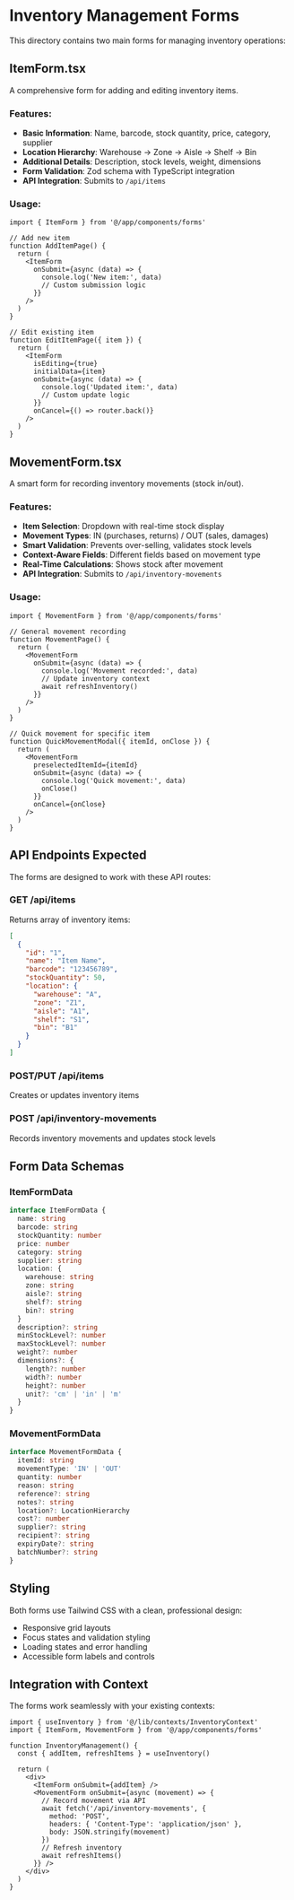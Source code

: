 # Inventory Management Forms

This directory contains two main forms for managing inventory operations:

## ItemForm.tsx

A comprehensive form for adding and editing inventory items.

### Features:
- **Basic Information**: Name, barcode, stock quantity, price, category, supplier
- **Location Hierarchy**: Warehouse → Zone → Aisle → Shelf → Bin
- **Additional Details**: Description, stock levels, weight, dimensions
- **Form Validation**: Zod schema with TypeScript integration
- **API Integration**: Submits to `/api/items`

### Usage:

```tsx
import { ItemForm } from '@/app/components/forms'

// Add new item
function AddItemPage() {
  return (
    <ItemForm 
      onSubmit={async (data) => {
        console.log('New item:', data)
        // Custom submission logic
      }}
    />
  )
}

// Edit existing item
function EditItemPage({ item }) {
  return (
    <ItemForm 
      isEditing={true}
      initialData={item}
      onSubmit={async (data) => {
        console.log('Updated item:', data)
        // Custom update logic
      }}
      onCancel={() => router.back()}
    />
  )
}
```

## MovementForm.tsx

A smart form for recording inventory movements (stock in/out).

### Features:
- **Item Selection**: Dropdown with real-time stock display
- **Movement Types**: IN (purchases, returns) / OUT (sales, damages)
- **Smart Validation**: Prevents over-selling, validates stock levels
- **Context-Aware Fields**: Different fields based on movement type
- **Real-Time Calculations**: Shows stock after movement
- **API Integration**: Submits to `/api/inventory-movements`

### Usage:

```tsx
import { MovementForm } from '@/app/components/forms'

// General movement recording
function MovementPage() {
  return (
    <MovementForm 
      onSubmit={async (data) => {
        console.log('Movement recorded:', data)
        // Update inventory context
        await refreshInventory()
      }}
    />
  )
}

// Quick movement for specific item
function QuickMovementModal({ itemId, onClose }) {
  return (
    <MovementForm 
      preselectedItemId={itemId}
      onSubmit={async (data) => {
        console.log('Quick movement:', data)
        onClose()
      }}
      onCancel={onClose}
    />
  )
}
```

## API Endpoints Expected

The forms are designed to work with these API routes:

### GET /api/items
Returns array of inventory items:
```json
[
  {
    "id": "1",
    "name": "Item Name",
    "barcode": "123456789",
    "stockQuantity": 50,
    "location": {
      "warehouse": "A",
      "zone": "Z1",
      "aisle": "A1",
      "shelf": "S1",
      "bin": "B1"
    }
  }
]
```

### POST/PUT /api/items
Creates or updates inventory items

### POST /api/inventory-movements
Records inventory movements and updates stock levels

## Form Data Schemas

### ItemFormData
```typescript
interface ItemFormData {
  name: string
  barcode: string
  stockQuantity: number
  price: number
  category: string
  supplier: string
  location: {
    warehouse: string
    zone: string
    aisle?: string
    shelf?: string
    bin?: string
  }
  description?: string
  minStockLevel?: number
  maxStockLevel?: number
  weight?: number
  dimensions?: {
    length?: number
    width?: number
    height?: number
    unit?: 'cm' | 'in' | 'm'
  }
}
```

### MovementFormData
```typescript
interface MovementFormData {
  itemId: string
  movementType: 'IN' | 'OUT'
  quantity: number
  reason: string
  reference?: string
  notes?: string
  location?: LocationHierarchy
  cost?: number
  supplier?: string
  recipient?: string
  expiryDate?: string
  batchNumber?: string
}
```

## Styling

Both forms use Tailwind CSS with a clean, professional design:
- Responsive grid layouts
- Focus states and validation styling  
- Loading states and error handling
- Accessible form labels and controls

## Integration with Context

The forms work seamlessly with your existing contexts:

```tsx
import { useInventory } from '@/lib/contexts/InventoryContext'
import { ItemForm, MovementForm } from '@/app/components/forms'

function InventoryManagement() {
  const { addItem, refreshItems } = useInventory()
  
  return (
    <div>
      <ItemForm onSubmit={addItem} />
      <MovementForm onSubmit={async (movement) => {
        // Record movement via API
        await fetch('/api/inventory-movements', {
          method: 'POST',
          headers: { 'Content-Type': 'application/json' },
          body: JSON.stringify(movement)
        })
        // Refresh inventory
        await refreshItems()
      }} />
    </div>
  )
}
``` 